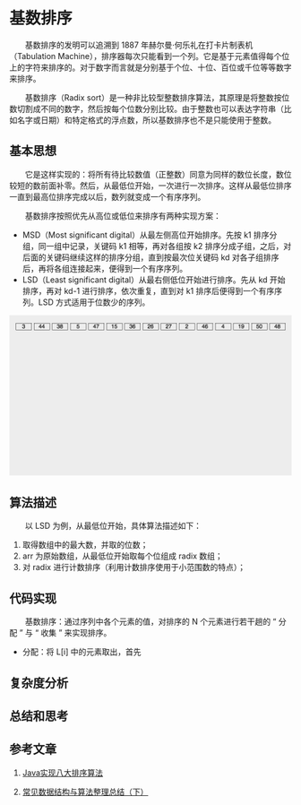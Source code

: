 #  基数排序

　　基数排序的发明可以追溯到 1887 年赫尔曼·何乐礼在打卡片制表机（Tabulation Machine），排序器每次只能看到一个列。它是基于元素值得每个位上的字符来排序的。对于数字而言就是分别基于个位、十位、百位或千位等等数字来排序。

　　基数排序（Radix sort）是一种非比较型整数排序算法，其原理是将整数按位数切割成不同的数字，然后按每个位数分别比较。由于整数也可以表达字符串（比如名字或日期）和特定格式的浮点数，所以基数排序也不是只能使用于整数。

## 基本思想

　　它是这样实现的：将所有待比较数值（正整数）同意为同样的数位长度，数位较短的数前面补零。然后，从最低位开始，一次进行一次排序。这样从最低位排序一直到最高位排序完成以后，数列就变成一个有序序列。

　　基数排序按照优先从高位或低位来排序有两种实现方案：

* MSD（Most significant digital）从最左侧高位开始排序。先按 k1 排序分组，同一组中记录，关键码 k1 相等，再对各组按 k2 排序分成子组，之后，对后面的关键码继续这样的排序分组，直到按最次位关键码 kd 对各子组排序后，再将各组连接起来，便得到一个有序序列。
* LSD（Least significant digital）从最右侧低位开始进行排序。先从 kd 开始排序，再对 kd-1 进行排序，依次重复，直到对 k1 排序后便得到一个有序序列。LSD 方式适用于位数少的序列。

![](image/基数排序.gif)

## 算法描述

　　以 LSD 为例，从最低位开始，具体算法描述如下：

1. 取得数组中的最大数，并取的位数；
2. arr 为原始数组，从最低位开始取每个位组成 radix 数组；
3. 对 radix 进行计数排序（利用计数排序使用于小范围数的特点）；

## 代码实现

　　基数排序：通过序列中各个元素的值，对排序的 N 个元素进行若干趟的 “ 分配 ” 与 “ 收集 ” 来实现排序。

* 分配：将 L[i] 中的元素取出，首先



## 复杂度分析



## 总结和思考





## 参考文章

1. [Java实现八大排序算法](https://www.cnblogs.com/morethink/p/8419151.html)

7. [常见数据结构与算法整理总结（下）](https://www.jianshu.com/p/42f81846c0fb)

